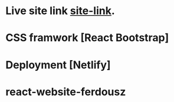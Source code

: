 

# Live site link  [site-link](https://arthub-by-jannatul-fardous.netlify.app/).

# CSS framwork [React Bootstrap]

# Deployment [Netlify] 


# react-website-ferdousz
